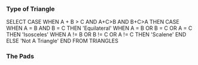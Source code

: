 ### Type of Triangle

SELECT CASE WHEN A + B > C AND A+C>B AND B+C>A THEN 
    CASE WHEN A = B AND B = C THEN 'Equilateral' 
         WHEN A = B OR B = C OR A = C THEN 'Isosceles' 
         WHEN A != B OR B != C OR A != C THEN 'Scalene' 
    END 
    ELSE 'Not A Triangle' END FROM TRIANGLES
	
### The Pads
	
